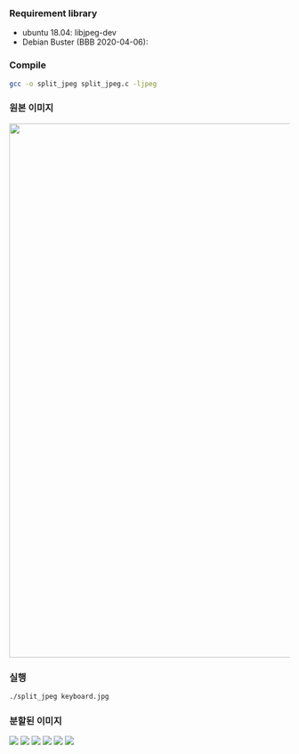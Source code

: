 
### Requirement library
- ubuntu 18.04: libjpeg-dev
- Debian Buster (BBB 2020-04-06): 

### Compile
``` sh
gcc -o split_jpeg split_jpeg.c -ljpeg
```

### 원본 이미지
<img src="./keyboard.jpg" width="960">

### 실행
``` sh
./split_jpeg keyboard.jpg
```

### 분할된 이미지
<img src="./output_0.jpg"> <img src="./output_1.jpg"> <img src="./output_2.jpg">
<img src="./output_3.jpg"> <img src="./output_4.jpg"> <img src="./output_5.jpg">
